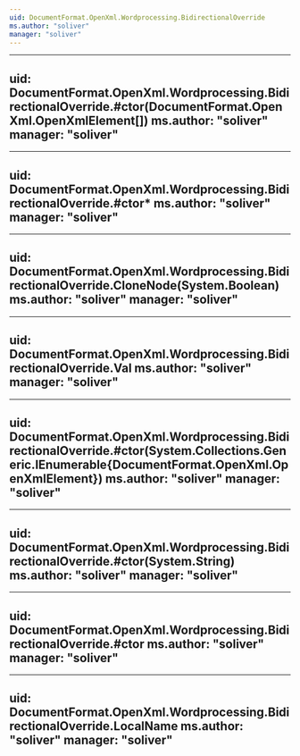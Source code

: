```yaml
---
uid: DocumentFormat.OpenXml.Wordprocessing.BidirectionalOverride
ms.author: "soliver"
manager: "soliver"
---
```


---
uid: DocumentFormat.OpenXml.Wordprocessing.BidirectionalOverride.#ctor(DocumentFormat.OpenXml.OpenXmlElement[])
ms.author: "soliver"
manager: "soliver"
---

---
uid: DocumentFormat.OpenXml.Wordprocessing.BidirectionalOverride.#ctor*
ms.author: "soliver"
manager: "soliver"
---

---
uid: DocumentFormat.OpenXml.Wordprocessing.BidirectionalOverride.CloneNode(System.Boolean)
ms.author: "soliver"
manager: "soliver"
---

---
uid: DocumentFormat.OpenXml.Wordprocessing.BidirectionalOverride.Val
ms.author: "soliver"
manager: "soliver"
---

---
uid: DocumentFormat.OpenXml.Wordprocessing.BidirectionalOverride.#ctor(System.Collections.Generic.IEnumerable{DocumentFormat.OpenXml.OpenXmlElement})
ms.author: "soliver"
manager: "soliver"
---

---
uid: DocumentFormat.OpenXml.Wordprocessing.BidirectionalOverride.#ctor(System.String)
ms.author: "soliver"
manager: "soliver"
---

---
uid: DocumentFormat.OpenXml.Wordprocessing.BidirectionalOverride.#ctor
ms.author: "soliver"
manager: "soliver"
---

---
uid: DocumentFormat.OpenXml.Wordprocessing.BidirectionalOverride.LocalName
ms.author: "soliver"
manager: "soliver"
---
